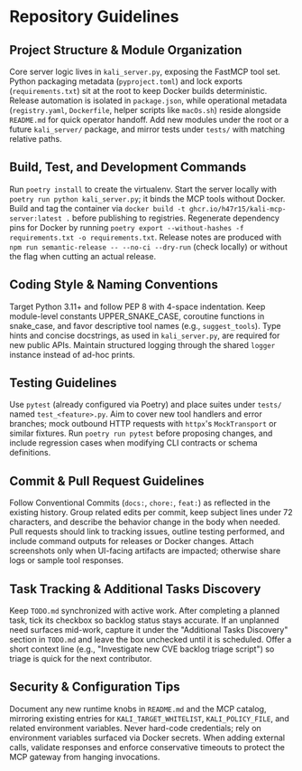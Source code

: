 # Repository Guidelines

## Project Structure & Module Organization
Core server logic lives in `kali_server.py`, exposing the FastMCP tool set. Python packaging metadata (`pyproject.toml`) and lock exports (`requirements.txt`) sit at the root to keep Docker builds deterministic. Release automation is isolated in `package.json`, while operational metadata (`registry.yaml`, `Dockerfile`, helper scripts like `macOs.sh`) reside alongside `README.md` for quick operator handoff. Add new modules under the root or a future `kali_server/` package, and mirror tests under `tests/` with matching relative paths.

## Build, Test, and Development Commands
Run `poetry install` to create the virtualenv. Start the server locally with `poetry run python kali_server.py`; it binds the MCP tools without Docker. Build and tag the container via `docker build -t ghcr.io/h47r15/kali-mcp-server:latest .` before publishing to registries. Regenerate dependency pins for Docker by running `poetry export --without-hashes -f requirements.txt -o requirements.txt`. Release notes are produced with `npm run semantic-release -- --no-ci --dry-run` (check locally) or without the flag when cutting an actual release.

## Coding Style & Naming Conventions
Target Python 3.11+ and follow PEP 8 with 4-space indentation. Keep module-level constants UPPER_SNAKE_CASE, coroutine functions in snake_case, and favor descriptive tool names (e.g., `suggest_tools`). Type hints and concise docstrings, as used in `kali_server.py`, are required for new public APIs. Maintain structured logging through the shared `logger` instance instead of ad-hoc prints.

## Testing Guidelines
Use `pytest` (already configured via Poetry) and place suites under `tests/` named `test_<feature>.py`. Aim to cover new tool handlers and error branches; mock outbound HTTP requests with `httpx`'s `MockTransport` or similar fixtures. Run `poetry run pytest` before proposing changes, and include regression cases when modifying CLI contracts or schema definitions.

## Commit & Pull Request Guidelines
Follow Conventional Commits (`docs:`, `chore:`, `feat:`) as reflected in the existing history. Group related edits per commit, keep subject lines under 72 characters, and describe the behavior change in the body when needed. Pull requests should link to tracking issues, outline testing performed, and include command outputs for releases or Docker changes. Attach screenshots only when UI-facing artifacts are impacted; otherwise share logs or sample tool responses.

## Task Tracking & Additional Tasks Discovery
Keep `TODO.md` synchronized with active work. After completing a planned task, tick its checkbox so backlog status stays accurate. If an unplanned need surfaces mid-work, capture it under the "Additional Tasks Discovery" section in `TODO.md` and leave the box unchecked until it is scheduled. Offer a short context line (e.g., "Investigate new CVE backlog triage script") so triage is quick for the next contributor.

## Security & Configuration Tips
Document any new runtime knobs in `README.md` and the MCP catalog, mirroring existing entries for `KALI_TARGET_WHITELIST`, `KALI_POLICY_FILE`, and related environment variables. Never hard-code credentials; rely on environment variables surfaced via Docker secrets. When adding external calls, validate responses and enforce conservative timeouts to protect the MCP gateway from hanging invocations.
